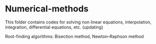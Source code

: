 # Numerical-methods
This folder contains codes for solving non linear equations, interpolation, integration, differential equations, etc. (updating)

Root-finding algorithms: Bisection method, Newton–Raphson method
